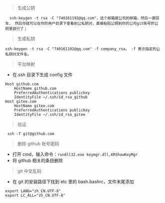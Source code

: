 > 生成公钥

```
  ssh-keygen -t rsa -C "740161192@qq.com"，这个邮箱是公司的邮箱，然后一直回车， 然后你就可以在你的用户目录下查看到公私钥对，直接粘贴公钥到你的公司git账号的公钥里就行了；
```

> 生成私钥

```
ssh-keygen -t rsa -C "740161192@qq.com" -f company_rsa， -f 表示指定的公私钥对文件名，
```

> 平台映射

- 在.ssh 目录下生成 config 文件

```
Host github.com
    HostName github.com
    PreferredAuthentications publickey
    IdentityFile ~/.ssh/id_rsa_github
Host gitee.com
    HostName gitee.com
    PreferredAuthentications publickey
    IdentityFile ~/.ssh/id_rsa_gitee
```

> 验证

```
 ssh -T git@github.com
```

> 删除 github 账号密码

- 打开 cmd，输入命令：`rundll32.exe keymgr.dll,KRShowKeyMgr`
- 将 github 相关的条目删除

> git 中文乱码

- 在 git 的安装路径下找到 etc 里的 bash.bashrc，文件末尾添加

```
export LANG="zh_CN.UTF-8"
export LC_ALL="zh_CN.UTF-8"
```
